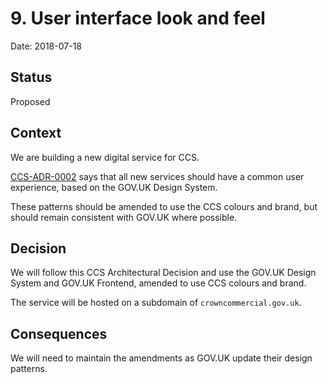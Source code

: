 # 9. User interface look and feel

Date: 2018-07-18

## Status

Proposed

## Context

We are building a new digital service for CCS.

[CCS-ADR-0002][ccs-adr-0002] says that all new services should have a common
user experience, based on the GOV.UK Design System.

These patterns should be amended to use the CCS colours and brand, but should
remain consistent with GOV.UK where possible.

## Decision

We will follow this CCS Architectural Decision and use the GOV.UK Design System
and GOV.UK Frontend, amended to use CCS colours and brand.

The service will be hosted on a subdomain of `crowncommercial.gov.uk`.

## Consequences

We will need to maintain the amendments as GOV.UK update their design patterns.

[ccs-adr-0002]: https://github.com/Crown-Commercial-Service/CCS-Architecture-Decision-Records/blob/master/doc/adr/0002-use-a-consistent-user-experience.md

